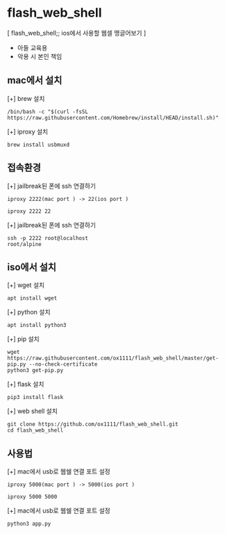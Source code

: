 # flash_web_shell
[ flash_web_shell;; ios에서 사용할 웹셀 맹글어보기 ]
- 아들 교육용
- 악용 시 본인 책임

 ## mac에서 설치

[+] brew 설치

```
/bin/bash -c "$(curl -fsSL https://raw.githubusercontent.com/Homebrew/install/HEAD/install.sh)"
```
[+] iproxy 설치
```
brew install usbmuxd
```

## 접속환경 
[+] jailbreak된 폰에 ssh 연결하기
```
iproxy 2222(mac port ) -> 22(ios port )

iproxy 2222 22
```

[+] jailbreak된 폰에 ssh 연결하기
```
ssh -p 2222 root@localhost
root/alpine
```

## iso에서 설치

[+] wget 설치

```
apt install wget
```

[+] python 설치
```
apt install python3
```

[+] pip 설치
```
wget https://raw.githubusercontent.com/ox1111/flash_web_shell/master/get-pip.py --no-check-certificate
python3 get-pip.py
```

[+] flask 설치

```
pip3 install flask
```

[+] web shell 설치

```
git clone https://github.com/ox1111/flash_web_shell.git
cd flash_web_shell
```

## 사용법 

[+] mac에서 usb로 웹쉘 연결 포트  설정 
```
iproxy 5000(mac port ) -> 5000(ios port )

iproxy 5000 5000 
```

[+] mac에서 usb로 웹쉘 연결 포트  설정 
```
python3 app.py
```


